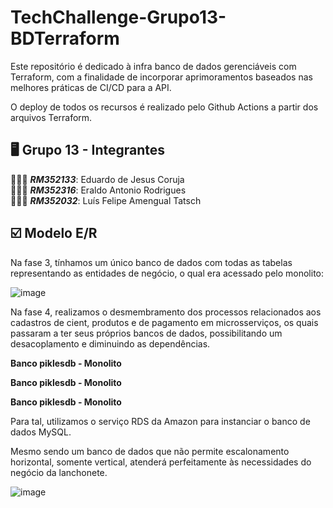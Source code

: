 # TechChallenge-Grupo13-BDTerraform

Este repositório é dedicado à infra banco de dados gerenciáveis com Terraform, com a finalidade de incorporar aprimoramentos baseados nas melhores práticas de CI/CD para a API.

O deploy de todos os recursos é realizado pelo Github Actions a partir dos arquivos Terraform.

## 🖥️ Grupo 13 - Integrantes
🧑🏻‍💻 *<b>RM352133</b>*: Eduardo de Jesus Coruja </br>
🧑🏻‍💻 *<b>RM352316</b>*: Eraldo Antonio Rodrigues </br>
🧑🏻‍💻 *<b>RM352032</b>*: Luís Felipe Amengual Tatsch </br>

## ☑️ Modelo E/R
Na fase 3, tínhamos um único banco de dados com todas as tabelas representando as entidades de negócio, o qual era acessado pelo monolito:

![image](https://github.com/eraldoads/TechChallenge-Grupo13-BDTerraform/assets/47857203/ea3ab9e3-e5da-4275-b973-2561b4078352)

Na fase 4, realizamos o desmembramento dos processos relacionados aos cadastros de cient, produtos e de pagamento em microsserviços, os quais passaram a ter seus próprios bancos de dados, possibilitando um desacoplamento e diminuindo as dependências.

<b>Banco piklesdb - Monolito</b>

<b>Banco piklesdb - Monolito</b>

<b>Banco piklesdb - Monolito</b>


Para tal, utilizamos o serviço RDS da Amazon para instanciar o banco de dados MySQL.

Mesmo sendo um banco de dados que não permite escalonamento horizontal, somente vertical, atenderá perfeitamente às necessidades do negócio da lanchonete.

![image](https://github.com/eraldoads/TechChallenge-Grupo13-BDTerraform/assets/47857203/8c25e04c-2c36-4c86-98e8-c1dc9aab1806)



